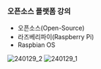 ### 오픈소스 플랫폼 강의

- 오픈소스(Open-Source)
- 라즈베리파이(Raspberry Pi)
- Raspbian OS

![240129_2](https://github.com/min-young417/24RaspberryPi/assets/122364547/05488c6d-1b3e-4e46-b9b6-6e816fde9871)
![240129_1](https://github.com/min-young417/24RaspberryPi/assets/122364547/6eec154e-8f6c-4477-bd98-6e790ecf1e37)
